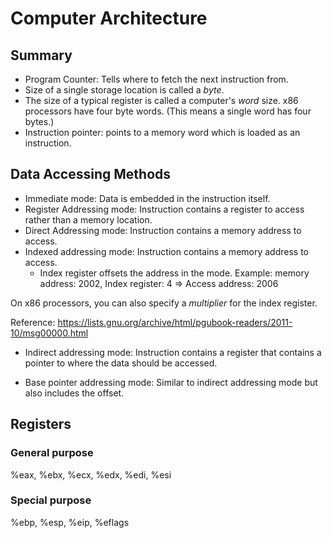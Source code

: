 # Computer Architecture

## Summary

* Program Counter: Tells where to fetch the next instruction from.
* Size of a single storage location is called a *byte*.
* The size of a typical register is called a computer's *word*
  size. x86 processors have four byte words. (This means a single word
  has four bytes.)
* Instruction pointer: points to a memory word which is loaded as an
  instruction.

## Data Accessing Methods

* Immediate mode: Data is embedded in the instruction itself.
* Register Addressing mode: Instruction contains a register to access
  rather than a memory location.
* Direct Addressing mode: Instruction contains a memory address to
  access.
* Indexed addressing mode: Instruction contains a memory address to
  access.
  * Index register offsets the address in the mode. Example: memory
    address: 2002, Index register: 4 => Access address: 2006

On x86 processors, you can also specify a *multiplier* for the index
register.

Reference: https://lists.gnu.org/archive/html/pgubook-readers/2011-10/msg00000.html

* Indirect addressing mode: Instruction contains a register that
  contains a pointer to where the data should be accessed.

* Base pointer addressing mode: Similar to indirect addressing mode
  but also includes the offset.

## Registers

### General purpose

%eax, %ebx, %ecx, %edx, %edi, %esi

### Special purpose

%ebp, %esp, %eip, %eflags

